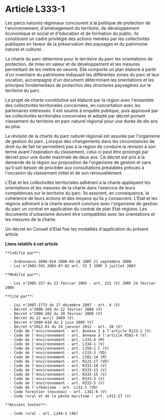 # Article L333-1

Les parcs naturels régionaux concourent à la politique de protection de l'environnement, d'aménagement du territoire, de
développement économique et social et d'éducation et de formation du public. Ils constituent un cadre privilégié des actions
menées par les collectivités publiques en faveur de la préservation des paysages et du patrimoine naturel et culturel.

La charte du parc détermine pour le territoire du parc les orientations de protection, de mise en valeur et de développement
et les mesures permettant de les mettre en oeuvre. Elle comporte un plan élaboré à partir d'un inventaire du patrimoine
indiquant les différentes zones du parc et leur vocation, accompagné d'un document déterminant les orientations et les
principes fondamentaux de protection des structures paysagères sur le territoire du parc.

Le projet de charte constitutive est élaboré par la région avec l'ensemble des collectivités territoriales concernées, en
concertation avec les partenaires intéressés. Il est soumis à enquête publique, puis approuvé par les collectivités
territoriales concernées et adopté par décret portant classement du territoire en parc naturel régional pour une durée de dix
ans au plus.

La révision de la charte du parc naturel régional est assurée par l'organisme de gestion du parc. Lorsque des changements
dans les circonstances de droit ou de fait ne permettent pas à la région de conduire la révision à son terme avant
l'expiration du classement, celui-ci peut être prolongé par décret pour une durée maximale de deux ans. Ce décret est pris à
la demande de la région sur proposition de l'organisme de gestion et sans qu'il soit besoin de procéder aux consultations
préalables prévues à l'occasion du classement initial et de son renouvellement.

L'Etat et les collectivités territoriales adhérant à la charte appliquent les orientations et les mesures de la charte dans
l'exercice de leurs compétences sur le territoire du parc. Ils assurent, en conséquence, la cohérence de leurs actions et des
moyens qu'ils y consacrent. L'Etat et les régions adhérant à la charte peuvent conclure avec l'organisme de gestion du parc
un contrat en application du contrat de plan Etat-régions. Les documents d'urbanisme doivent être compatibles avec les
orientations et les mesures de la charte.

Un décret en Conseil d'Etat fixe les modalités d'application du présent article.

**Liens relatifs à cet article**

	**Codifié par**:

	  - Ordonnance 2000-914 2000-09-18 JORF 21 septembre 2000
	  - Loi n°2003-591 2003-07-02 art. 31 I JORF 3 juillet 2003

	**Modifié par**:

	  - Loi n°2005-157 du 23 février 2005 - art. 231 (V) JORF 24 février 2005

	**Cité par**:

	  - Loi n°2007-1773 du 17 décembre 2007 - art. 4 (V)
	  - Décret n°2008-169 du 22 février 2008 (V)
	  - Décret n°2008-202 du 28 février 2008 (V)
	  - Décret du 22 avril 2009 (V)
	  - Décret n°2009-610 du 2 juin 2009 (V)
	  - Décret n°2012-83 du 24 janvier 2012 - art. 20 (V)
	  - Code de l'environnement - art. Annexe I à l'article R123-1 (V)
	  - Code de l'environnement - art. Annexe à l'article R583-4 (V)
	  - Code de l'environnement - art. L333-4 (M)
	  - Code de l'environnement - art. L334-1 (V)
	  - Code de l'environnement - art. L350-1 C (V)
	  - Code de l'environnement - art. L515-3 (VD)
	  - Code de l'environnement - art. L581-14 (M)
	  - Code de l'environnement - art. R122-17 (VD)
	  - Code de l'environnement - art. R333-10 (V)
	  - Code de l'environnement - art. R333-13 (V)
	  - Code de l'environnement - art. R333-15 (V)
	  - Code de l'environnement - art. R333-3 (V)
	  - Code de l'environnement - art. R333-5 (V)
	  - Code de l'urbanisme - art. L131-1 (VD)
	  - Code forestier (nouveau) - art. L341-6 (V)
	  - Code rural et de la pêche maritime - art. L411-27 (V)

	**Anciens textes**:

	  - Code rural - art. L244-1 (Ab)
